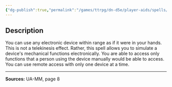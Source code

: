 ```yaml
---
{"dg-publish":true,"permalink":"/games/ttrpg/dn-d5e/player-aids/spells/level-1/remote-access-ua/","tags":["TTRPG/DND/5e","verbal","somatic","Spell"],"noteIcon":""}
---
```



## Description
You can use any electronic device within range as if it were in your hands.
This is not a telekinesis effect.
Rather, this spell allows you to simulate a device's mechanical functions electronically.
You are able to access only functions that a person using the device manually would be able to access.
You can use remote access with only one device at a time.

---

**Sources:** UA-MM, page 8
